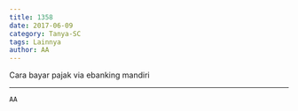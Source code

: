 ```yaml
---
title: 1358
date: 2017-06-09
category: Tanya-SC
tags: Lainnya
author: AA
---
```


Cara bayar pajak via ebanking mandiri

---



`AA`
